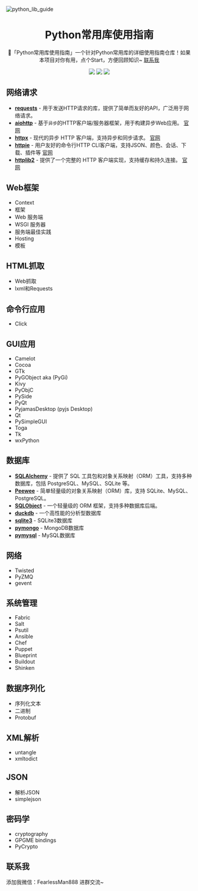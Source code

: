 ![python_lib_guide](https://socialify.git.ci/FearlessPeople/python_lib_guide/image?description=1&forks=1&language=1&name=1&owner=1&pattern=Circuit%20Board&pulls=1&stargazers=1&theme=Light)

<h1 align="center">Python常用库使用指南</h1>

<div align="center">


🚀「Python常用库使用指南」一个针对Python常用库的详细使用指南仓库！如果本项目对你有用，点个Start，方便回顾知识~ [联系我](#联系我)
<p align="center">
    <a target="_blank" href="https://www.python.org/downloads/release/python-3810/"><img src="https://img.shields.io/badge/Python-3.x-blue.svg" /></a>
    <a target="_blank" href='https://github.com/FearlessPeople/python_lib_guide'><img src="https://img.shields.io/github/stars/FearlessPeople/python_lib_guide?style=social"/></a>
    <a target="_blank" href="LICENSE"><img src="https://img.shields.io/:license-GPLv3-blue.svg"></a>
</p>
</div>

## 网络请求

- **[requests](https://github.com/FearlessPeople/python_lib_guide/tree/main/%E7%BD%91%E7%BB%9C%E8%AF%B7%E6%B1%82/requests)** - 用于发送HTTP请求的库，提供了简单而友好的API，广泛用于网络请求。
- **[aiohttp](https://github.com/FearlessPeople/python_lib_guide/tree/main/%E7%BD%91%E7%BB%9C%E8%AF%B7%E6%B1%82/aiohttp)** - 基于`异步`的HTTP客户端/服务器框架，用于构建异步Web应用。 [官网](https://docs.aiohttp.org/)
- **[httpx](https://github.com/FearlessPeople/python_lib_guide/tree/main/%E7%BD%91%E7%BB%9C%E8%AF%B7%E6%B1%82/httpx)** - 现代的异步 HTTP 客户端，支持异步和同步请求。 [官网](https://www.python-httpx.org/)
- **[httpie](https://github.com/FearlessPeople/python_lib_guide/tree/main/%E7%BD%91%E7%BB%9C%E8%AF%B7%E6%B1%82/httpie)** - 用户友好的命令行HTTP CLI客户端，支持JSON、颜色、会话、下载、插件等 [官网](https://httpie.io/)
- **[httplib2](https://github.com/FearlessPeople/python_lib_guide/tree/main/%E7%BD%91%E7%BB%9C%E8%AF%B7%E6%B1%82/httplib2)** - 提供了一个完整的 HTTP 客户端实现，支持缓存和持久连接。 [官网](https://httplib2.readthedocs.io/)

## Web框架

- Context
- 框架
- Web 服务端
- WSGI 服务器
- 服务端最佳实践
- Hosting
- 模板

## HTML抓取

- Web抓取
- lxml和Requests

## 命令行应用

- Click

## GUI应用

- Camelot
- Cocoa
- GTk
- PyGObject aka (PyGi)
- Kivy
- PyObjC
- PySide
- PyQt
- PyjamasDesktop (pyjs Desktop)
- Qt
- PySimpleGUI
- Toga
- Tk
- wxPython

## 数据库

- **[SQLAlchemy](https://github.com/FearlessPeople/python_lib_guide/blob/main/%E6%95%B0%E6%8D%AE%E5%BA%93/SQLAlchemy/)** - 提供了 SQL 工具包和对象关系映射（ORM）工具，支持多种数据库，包括 PostgreSQL、MySQL、SQLite 等。
- **[Peewee](https://github.com/FearlessPeople/python_lib_guide/blob/main/%E6%95%B0%E6%8D%AE%E5%BA%93/Peewee/)** - 简单轻量级的对象关系映射（ORM）库，支持 SQLite、MySQL、PostgreSQL。
- **[SQLObject](https://github.com/FearlessPeople/python_lib_guide/blob/main/%E6%95%B0%E6%8D%AE%E5%BA%93/SQLObject/)** - 一个轻量级的 ORM 框架，支持多种数据库后端。
- **[duckdb](https://github.com/FearlessPeople/python_lib_guide/blob/main/%E6%95%B0%E6%8D%AE%E5%BA%93/duckdb/)** - 一个高性能的分析型数据库
- **[sqlite3](https://github.com/FearlessPeople/python_lib_guide/blob/main/%E6%95%B0%E6%8D%AE%E5%BA%93/sqlite3/)** - SQLite3数据库
- **[pymongo](https://github.com/FearlessPeople/python_lib_guide/blob/main/%E6%95%B0%E6%8D%AE%E5%BA%93/pymongo/)** - MongoDB数据库
- **[pymysql](https://github.com/FearlessPeople/python_lib_guide/blob/main/%E6%95%B0%E6%8D%AE%E5%BA%93/pymysql/)** - MySQL数据库

## 网络

- Twisted
- PyZMQ
- gevent

## 系统管理

- Fabric
- Salt
- Psutil
- Ansible
- Chef
- Puppet
- Blueprint
- Buildout
- Shinken

## 数据序列化

- 序列化文本
- 二进制
- Protobuf

## XML解析

- untangle
- xmltodict

## JSON

- 解析JSON
- simplejson

## 密码学

- cryptography
- GPGME bindings
- PyCrypto

## 联系我

添加我微信：FearlessMan888    进群交流~


